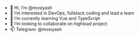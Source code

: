 - 👋 Hi, I’m @mosiyash
- 👀 I’m interested in DevOps, fullstack coding and lead a team
- 🌱 I’m currently learning Vue and TypeScript
- 💞️ I’m looking to collaborate on highload project
- 📫 Telegram: @mosiyash

<!---
mosiyash/mosiyash is a ✨ special ✨ repository because its `README.md` (this file) appears on your GitHub profile.
You can click the Preview link to take a look at your changes.
--->
